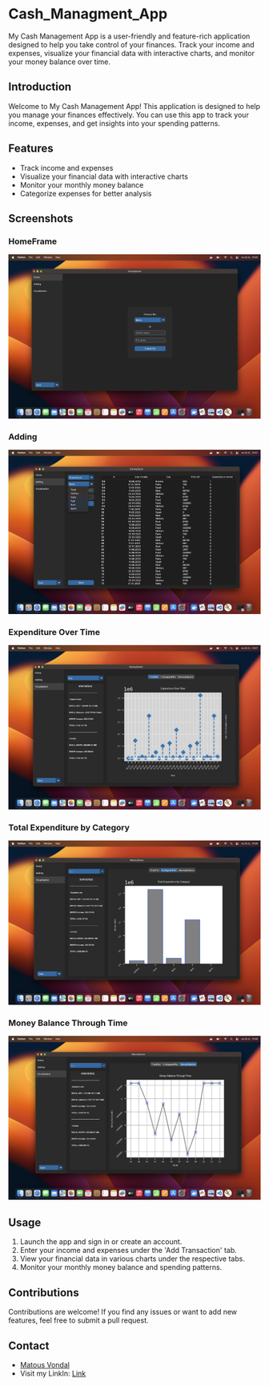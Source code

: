 # Cash_Managment_App
My Cash Management App is a user-friendly and feature-rich application designed to help you take control of your finances. Track your income and expenses, visualize your financial data with interactive charts, and monitor your money balance over time.

## Introduction

Welcome to My Cash Management App! This application is designed to help you manage your finances effectively. You can use this app to track your income, expenses, and get insights into your spending patterns.

## Features

- Track income and expenses
- Visualize your financial data with interactive charts
- Monitor your monthly money balance
- Categorize expenses for better analysis

## Screenshots

### HomeFrame
![Home Frame](images/HomeFrame.png)

### Adding
![Adding frame](images/Adding2.png)

### Expenditure Over Time
![Expenditure Over Time](images/OverTime.png)

### Total Expenditure by Category
![Total Expenditure by Category](images/Histo.png)

### Money Balance Through Time
![Money Balance Through Time](images/MoneBalance.png)

## Usage

1. Launch the app and sign in or create an account.
2. Enter your income and expenses under the 'Add Transaction' tab.
3. View your financial data in various charts under the respective tabs.
4. Monitor your monthly money balance and spending patterns.

## Contributions

Contributions are welcome! If you find any issues or want to add new features, feel free to submit a pull request.

## Contact

- [Matous Vondal](mailto:matousvondal@icloud.com)
- Visit my LinkIn: [Link](https://www.linkedin.com/in/matouš-vondál/)

